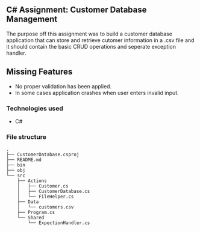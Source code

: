## C# Assignment: Customer Database Management

The purpose off this assignment was to build a customer database application that can store and retrieve cutomer information in a .csv file and it should contain the basic CRUD operations and seperate exception handler.

## Missing Features

- No proper validation has been applied.
- In some cases application crashes when user enters invalid input.

### Technologies used
- C#

### File structure

```
.
├── CustomerDatabase.csproj
├── README.md
├── bin
├── obj
└── src
    ├── Actions
    │   ├── Customer.cs
    │   ├── CustomerDatabase.cs
    │   └── FileHelper.cs
    ├── Data
    │   └── customers.csv
    ├── Program.cs
    └── Shared
        └── ExpectionHandler.cs